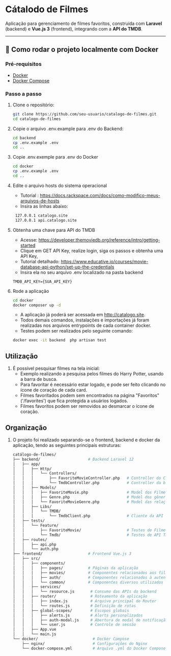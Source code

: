 # Cátalodo de Filmes

Aplicação para gerenciamento de filmes favoritos, construída com **Laravel** (backend) e **Vue.js 3** (frontend),
integrando com a **API do TMDB**.

---

## 🚀 Como rodar o projeto localmente com Docker

### Pré-requisitos

- [Docker](https://docs.docker.com/get-docker/)
- [Docker Compose](https://docs.docker.com/compose/)

### Passo a passo

1. Clone o repositório:
    ```bash
    git clone https://github.com/seu-usuario/catalogo-de-filmes.git
    cd catalogo-de-filmes

2. Copie o arquivo .env.example para .env do Backend:
    ```bash
    cd backend
    cp .env.example .env
    cd ..

3. Copie .env.exemple para .env do Docker
    ```bash
    cd docker
    cp .env.example .env
    cd ..

4. Edite o arquivo hosts do sistema operacional
    - Tutorial : https://docs.rackspace.com/docs/como-modifico-meus-arquivos-de-hosts
    - Insira as linhas abaixo:
   ```bash
    127.0.0.1 catalogo.site
    127.0.0.1 api.catalogo.site

5. Obtenha uma chave para API do TMDB
    - Acesse: https://developer.themoviedb.org/reference/intro/getting-started
    - Clique em GET API Key, realize login, siga os passos e obtenha uma API Key,
    - Tutorial detalhado: https://www.educative.io/courses/movie-database-api-python/set-up-the-credentials
    - Insira ela no seu arquivo .env localizado na pasta backend
    ```dotenv
    TMDB_API_KEY={SUA_API_KEY}
   ```

6. Rode a aplicação
    ```bash
    cd docker
    docker composer up -d
   ````

    - A aplicação já poderá ser acessada em http://catalogo.site.
    - Todos demais comandos, instalações e importações já foram realizadas nos arquivos entrypoints de cada container
      docker.
    - Testes podem ser realizados pelo seguinte comando:
    ```bash
    docker exec -it backend  php artisan test
   ```

## Utilização

1. É possível pesquisar filmes na tela inicial:
    - Exemplo realizando a pesquisa pelos filmes do Harry Potter, usando a barra de busca.
    - Para favoritar é necessário estar logado, e pode ser feito clicando no ícone de coração de cada card.
    - Filmes favoritados podem sem encontrados na página "Favoritos" ('/favorites') que fica protegida a usuários
      logados.
    - Filmes favoritos podem ser removidos ao desmarcar o ícone de coração.

## Organização

1. O projeto foi realizado separando-se o frontend, backend e docker da aplicação, tendo as seguintes principais
   estruturas:
    ```bash
   catálogo-de-filmes/
    ├── backend/                     # Backend Laravel 12
    │   ├── app/
    │   │   ├── Http/
    │   │   │   └── Controllers/
    │   │   │       ├── FavoriteMovieController.php   # Controller do CRUD de Filmes Favoritos
    │   │   │       └── TmdbController.php            # Controller da busca à API do TMDB
    │   │   ├── Models/
    │   │   │   ├── FavoriteMovie.php                 # Model dos Filmes Favoritos
    │   │   │   ├── Genre.php                         # Model dos gêneros de filmes
    │   │   │   └── FavoriteMovieGenre.php            # Model das relações entre gêneros e filmes favoritos
    │   │   ├── Libs/
    │   │   │   └── TMDB/
    │   │   │       └── TmdbClient.php                # Cliente da API do TMDB
    │   ├── tests/
    │   │   └── Feature/
    │   │       ├── FavoriteMovie/                    # Testes de Filmes Favoritos
    │   │       └── Tmdb/                             # Testes de API TMDB
    │   ├── routes/
    │   │   ├── api.php
    │   │   └── auth.php
    ├── frontend/                    # Frontend Vue.js 3
    │   ├── src/
    │   │   ├── components/
    │   │   │   ├── pages/           # Páginas da aplicação
    │   │   │   ├── movies/          # Componentes relacionados aos filmes
    │   │   │   ├── auth/            # Componentes relacionados à autenticação
    │   │   │   └── common/          # Componentes diversos utilizados
    │   │   ├── services/
    │   │   │   └── resource.js       # Consumo das APIs do backend
    │   │   ├── router/               # Roteamento da aplicação
    │   │   │   ├── index.js          # Arquivo principal do Router
    │   │   │   └── routes.js         # Definição de rotas
    │   │   ├── global-scopes/        # Escopos globais
    │   │   │   ├── alerts.js         # Alerts personalizados
    │   │   │   ├── auth-modal.js     # Abertura de modal de notificação
    │   │   │   └── user.js           # Controle de sessão
    │   │   ├── App.vue
    │   │   └── main.js
    └── docker/                        # Docker Compose
        ├── nginx/                     # Configurações do Nginx
        └── docker-compose.yml         # Arquivo .yml do Docker Compose
   ```  






